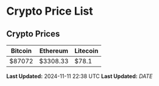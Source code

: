 # Crypto Price List

## Crypto Prices
| Bitcoin | Ethereum | Litecoin |
| ------- | -------- | -------- |
| $87072 | $3308.33 | $78.1 |
**Last Updated:** 2024-11-11 22:38 UTC
**Last Updated:** $DATE$
